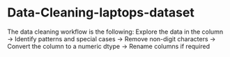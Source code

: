 # Data-Cleaning-laptops-dataset

The data cleaning workflow is the following:
Explore the data in the column -> Identify patterns and special cases -> Remove non-digit characters -> Convert the column to a numeric dtype -> Rename columns if required
